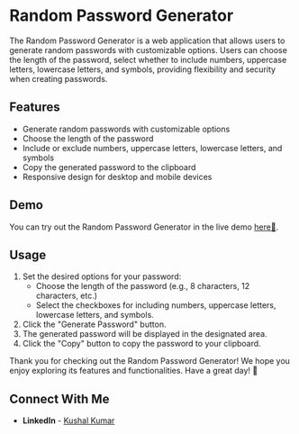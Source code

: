 # Random Password Generator

The Random Password Generator is a web application that allows users to generate random passwords with customizable options. Users can choose the length of the password, select whether to include numbers, uppercase letters, lowercase letters, and symbols, providing flexibility and security when creating passwords.

## Features

- Generate random passwords with customizable options
- Choose the length of the password
- Include or exclude numbers, uppercase letters, lowercase letters, and symbols
- Copy the generated password to the clipboard
- Responsive design for desktop and mobile devices

## Demo

You can try out the Random Password Generator in the live demo [here🚀](https://random-password-generator-kushal.vercel.app/).

## Usage

1. Set the desired options for your password:
   - Choose the length of the password (e.g., 8 characters, 12 characters, etc.)
   - Select the checkboxes for including numbers, uppercase letters, lowercase letters, and symbols.
2. Click the "Generate Password" button.
3. The generated password will be displayed in the designated area.
4. Click the "Copy" button to copy the password to your clipboard.

Thank you for checking out the Random Password Generator! We hope you enjoy exploring its features and functionalities. Have a great day! 👋
## Connect With Me
- **LinkedIn** - [Kushal Kumar](https://www.linkedin.com/in/kushal-kumar-5957b4277/)
